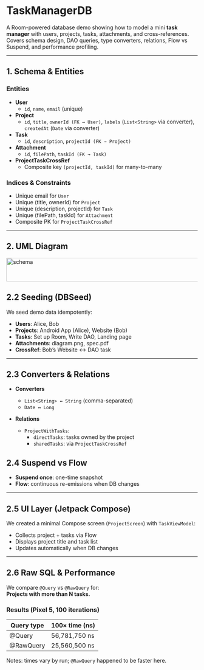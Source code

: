 # TaskManagerDB 

A Room-powered database demo showing how to model a mini **task manager** with users, projects, tasks, attachments, and cross-references.  
Covers schema design, DAO queries, type converters, relations, Flow vs Suspend, and performance profiling.

---

## 1. Schema & Entities

### Entities
- **User**
  - `id`, `name`, `email` (unique)
- **Project**
  - `id`, `title`, `ownerId (FK → User)`, `labels` (`List<String>` via converter), `createdAt` (`Date` via converter)
- **Task**
  - `id`, `description`, `projectId (FK → Project)`
- **Attachment**
  - `id`, `filePath`, `taskId (FK → Task)`
- **ProjectTaskCrossRef**
  - Composite key `(projectId, taskId)` for many-to-many
 

### Indices & Constraints
- Unique email for `User`
- Unique (title, ownerId) for `Project`
- Unique (description, projectId) for `Task`
- Unique (filePath, taskId) for `Attachment`
- Composite PK for `ProjectTaskCrossRef`

---

## 2. UML Diagram

<img width="1435" height="62" alt="schema" src="https://github.com/user-attachments/assets/ec64d324-61e8-4e1b-8064-704f64fa5604" />

## 2.2 Seeding (DBSeed)

We seed demo data idempotently:
- **Users**: Alice, Bob  
- **Projects**: Android App (Alice), Website (Bob)  
- **Tasks**: Set up Room, Write DAO, Landing page  
- **Attachments**: diagram.png, spec.pdf  
- **CrossRef**: Bob’s Website ↔ DAO task

---

## 2.3 Converters & Relations

- **Converters**  
  - `List<String> ↔ String` (comma-separated)  
  - `Date ↔ Long`  

- **Relations**  
  - `ProjectWithTasks`:  
    - `directTasks`: tasks owned by the project  
    - `sharedTasks`: via `ProjectTaskCrossRef`
   
## 2.4 Suspend vs Flow

- **Suspend once**: one-time snapshot  
- **Flow**: continuous re-emissions when DB changes
  
---

## 2.5 UI Layer (Jetpack Compose)

We created a minimal Compose screen (`ProjectScreen`) with `TaskViewModel`:

- Collects project + tasks via Flow
- Displays project title and task list
- Updates automatically when DB changes

---

## 2.6 Raw SQL & Performance

We compare `@Query` vs `@RawQuery` for:  
**Projects with more than N tasks.**

### Results (Pixel 5, 100 iterations)

| Query type | 100× time (ns) |
|------------|----------------|
| @Query     | 56,781,750 ns  |
| @RawQuery  | 25,560,500 ns  |

Notes: times vary by run; `@RawQuery` happened to be faster here.


